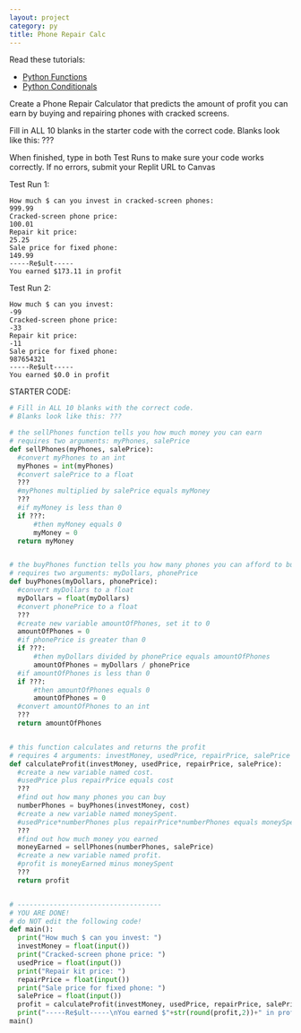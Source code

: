 ```yaml
---
layout: project
category: py
title: Phone Repair Calc
---
```

Read these tutorials:
- [Python Functions](/apcsp\py\pythonfunctions)
- [Python Conditionals](https://www.w3schools.com/python/python_conditions.asp)

Create a Phone Repair Calculator that predicts the amount of profit you can earn by buying and repairing phones with cracked screens.

Fill in ALL 10 blanks in the starter code with the correct code.
Blanks look like this: ???

When finished, type in both Test Runs to make sure your code works correctly. If no errors, submit your Replit URL to Canvas

Test Run 1:
```
How much $ can you invest in cracked-screen phones:
999.99
Cracked-screen phone price:
100.01
Repair kit price:
25.25
Sale price for fixed phone:
149.99
-----Re$ult-----
You earned $173.11 in profit
```

Test Run 2:
```
How much $ can you invest:
-99
Cracked-screen phone price:
-33
Repair kit price:
-11
Sale price for fixed phone:
987654321
-----Re$ult-----
You earned $0.0 in profit
```

STARTER CODE:
```python
# Fill in ALL 10 blanks with the correct code.
# Blanks look like this: ???

# the sellPhones function tells you how much money you can earn
# requires two arguments: myPhones, salePrice
def sellPhones(myPhones, salePrice):
  #convert myPhones to an int
  myPhones = int(myPhones)
  #convert salePrice to a float
  ???
  #myPhones multiplied by salePrice equals myMoney
  ???
  #if myMoney is less than 0
  if ???:
      #then myMoney equals 0
      myMoney = 0
  return myMoney


# the buyPhones function tells you how many phones you can afford to buy
# requires two arguments: myDollars, phonePrice
def buyPhones(myDollars, phonePrice):
  #convert myDollars to a float
  myDollars = float(myDollars)
  #convert phonePrice to a float
  ???
  #create new variable amountOfPhones, set it to 0
  amountOfPhones = 0
  #if phonePrice is greater than 0
  if ???:
      #then myDollars divided by phonePrice equals amountOfPhones
      amountOfPhones = myDollars / phonePrice
  #if amountOfPhones is less than 0
  if ???:
      #then amountOfPhones equals 0
      amountOfPhones = 0
  #convert amountOfPhones to an int
  ???
  return amountOfPhones


# this function calculates and returns the profit
# requires 4 arguments: investMoney, usedPrice, repairPrice, salePrice
def calculateProfit(investMoney, usedPrice, repairPrice, salePrice):
  #create a new variable named cost.
  #usedPrice plus repairPrice equals cost
  ???
  #find out how many phones you can buy
  numberPhones = buyPhones(investMoney, cost)
  #create a new variable named moneySpent.
  #usedPrice*numberPhones plus repairPrice*numberPhones equals moneySpent
  ???
  #find out how much money you earned
  moneyEarned = sellPhones(numberPhones, salePrice)
  #create a new variable named profit.
  #profit is moneyEarned minus moneySpent
  ???
  return profit


# ------------------------------------
# YOU ARE DONE!
# do NOT edit the following code!
def main():
  print("How much $ can you invest: ")
  investMoney = float(input())
  print("Cracked-screen phone price: ")
  usedPrice = float(input())
  print("Repair kit price: ")
  repairPrice = float(input())
  print("Sale price for fixed phone: ")
  salePrice = float(input())
  profit = calculateProfit(investMoney, usedPrice, repairPrice, salePrice)
  print("-----Re$ult-----\nYou earned $"+str(round(profit,2))+" in profit")
main()

```
